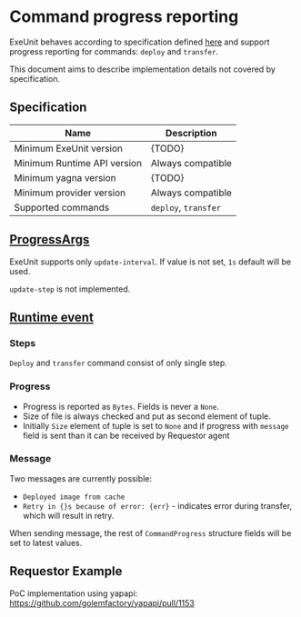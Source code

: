 # Command progress reporting

ExeUnit behaves according to specification defined [here](https://golemfactory.github.io/golem-architecture/specs/command-progress.html)
and support progress reporting for commands: `deploy` and `transfer`.

This document aims to describe implementation details not covered by specification.

## Specification


| Name                        | Description          |
|-----------------------------|----------------------|
| Minimum ExeUnit version     | {TODO}               |
| Minimum Runtime API version | Always compatible    |
| Minimum yagna version       | {TODO}               |
| Minimum provider version    | Always compatible    |
| Supported commands          | `deploy`, `transfer` |


## [ProgressArgs](https://golemfactory.github.io/ya-client/index.html?urls.primaryName=Activity%20API#/model-ProgressArgs)

ExeUnit supports only `update-interval`. If value is not set, `1s` default will be used.

`update-step` is not implemented.

## [Runtime event](https://golemfactory.github.io/ya-client/index.html?urls.primaryName=Activity%20API#model-RuntimeEventKindProgress)

### Steps

`Deploy` and `transfer` command consist of only single step.

### Progress

- Progress is reported as `Bytes`. Fields is never a `None`.
- Size of file is always checked and put as second element of tuple.
- Initially `Size` element of tuple is set to `None` and if progress with `message` field is sent
  than it can be received by Requestor agent

### Message

Two messages are currently possible:
- `Deployed image from cache`
- `Retry in {}s because of error: {err}` - indicates error during transfer, which will result in retry.

When sending message, the rest of `CommandProgress` structure fields will be set to latest values.

## Requestor Example

PoC implementation using yapapi: https://github.com/golemfactory/yapapi/pull/1153
